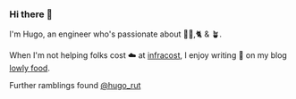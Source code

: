 ### Hi there 👋

I'm Hugo, an engineer who's passionate about 🚴‍♂️,🐈 & 🪴.

When I'm not helping folks cost ☁️ at [infracost](https://github.com/infracost/infracost), I enjoy writing 🍜  on my blog [lowly food](https://www.lowlyfood.com).

Further ramblings found [@hugo_rut](https://twitter.com/hugo_rut)
